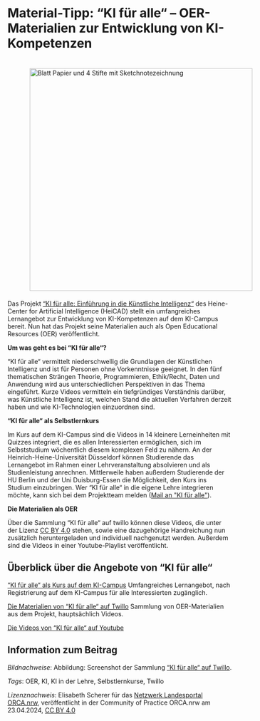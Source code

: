 # Material-Tipp: “KI für alle“ – OER-Materialien zur Entwicklung von KI-Kompetenzen

<img src="https://github.com/lindahalm-hsbi/infOERmiert/assets/147709351/ba82f168-91ce-4c5f-851d-996a5b6f820c" style="float: left; margin: 20px 0px 20px 50px" alt="Blatt Papier und 4 Stifte mit Sketchnotezeichnung" title="Visualisieren mit Sketchnotes für OER" width="500px" /> 

Das Projekt [“KI für alle: Einführung in die Künstliche Intelligenz“](https://www.heicad.hhu.de/lehre/ki-fuer-alle "“KI für alle: Einführung in die Künstliche Intelligenz“")  des Heine-Center for Artificial Intelligence (HeiCAD) stellt ein  umfangreiches Lernangebot zur Entwicklung von KI-Kompetenzen auf dem  KI-Campus bereit. Nun hat das Projekt seine Materialien auch als Open  Educational Resources (OER) veröffentlicht.
 
**Um was geht es bei “KI für alle“?**
 
“KI für alle“ vermittelt niederschwellig die Grundlagen der  Künstlichen Intelligenz und ist für Personen ohne Vorkenntnisse  geeignet. In den fünf thematischen Strängen Theorie, Programmieren,  Ethik/Recht, Daten und Anwendung wird aus unterschiedlichen Perspektiven  in das Thema eingeführt. Kurze Videos vermitteln ein tiefgründiges  Verständnis darüber, was Künstliche Intelligenz ist, welchen Stand die  aktuellen Verfahren derzeit haben und wie KI-Technologien einzuordnen  sind.
 
**“KI für alle“ als Selbstlernkurs**
 
Im Kurs auf dem KI-Campus sind die Videos in 14 kleinere  Lerneinheiten mit Quizzes integriert, die es allen Interessierten  ermöglichen, sich im Selbststudium wöchentlich diesem komplexen Feld zu  nähern. An der Heinrich-Heine-Universität Düsseldorf können Studierende  das Lernangebot im Rahmen einer Lehrveranstaltung absolvieren und als  Studienleistung anrechnen. Mittlerweile haben außerdem Studierende der  HU Berlin und der Uni Duisburg-Essen die Möglichkeit, den Kurs ins  Studium einzubringen. Wer “KI für alle“ in die eigene Lehre integrieren  möchte, kann sich bei dem Projektteam melden ([Mail an "KI für alle"](mailto:ai4all@hhu.de)).
 
**Die Materialien als OER**
 
Über die Sammlung “KI für alle“ auf twillo können diese Videos, die unter der Lizenz [CC BY 4.0](https://creativecommons.org/licenses/by/4.0/legalcode.de "CC BY 4.0")  stehen, sowie eine dazugehörige Handreichung nun zusätzlich  heruntergeladen und individuell nachgenutzt werden. Außerdem sind die  Videos in einer Youtube-Playlist veröffentlicht.

## Überblick über die Angebote von “KI für alle“
[“KI für alle“ als Kurs auf dem KI-Campus](https://ki-campus.org/courses/kifueralle-hhu "“KI für alle“ als Kurs auf dem KI-Campus")
 Umfangreiches Lernangebot, nach Registrierung auf dem KI-Campus für alle Interessierten zugänglich.
 
[Die Materialien von “KI für alle“ auf Twillo](https://www.twillo.de/edu-sharing/components/collections?closeOnBack=true&amp;id=49acbfc5-f75e-45ad-81c9-4e1ead678cd6 "Die Materialien von “Ki für alle“ auf Twillo")
 Sammlung von OER-Materialien aus dem Projekt, hauptsächlich Videos.
 
[Die Videos von “KI für alle“ auf Youtube](https://youtube.com/playlist?list=PLfqMq4NQ2iGV_WekQabvIrN2DWTi7WcIV&amp;si=JRYcGjyH385eijee "Die Videos von “KI für alle“ auf Youtube")

## Information zum Beitrag
*Bildnachweise*: Abbildung: Screenshot der Sammlung [“KI für alle“ auf Twillo](https://www.twillo.de/edu-sharing/components/collections?closeOnBack=true&amp;id=49acbfc5-f75e-45ad-81c9-4e1ead678cd6 "Die Materialien von “Ki für alle“ auf Twillo").

*Tags*:   OER, KI, KI in der Lehre, Selbstlernkurse, Twillo

*Lizenznachweis*: Elisabeth Scherer für das <a href="http://www.orca.nrw/ueber-uns/netzwerk" target="_blank">Netzwerk Landesportal ORCA.nrw</a>, veröffentlicht in der Community of Practice ORCA.nrw am 23.04.2024, <a href="https://creativecommons.org/licenses/by/4.0/" target="_blank">CC BY 4.0</a>
